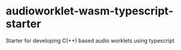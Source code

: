 # audioworklet-wasm-typescript-starter
Starter for developing C(++) based audio worklets using typescript
